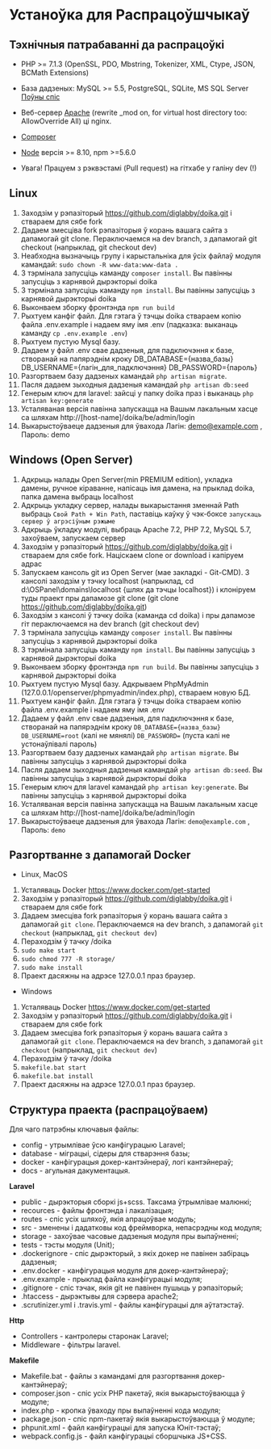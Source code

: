 # Устаноўка для Распрацоўшчыкаў 

## Тэхнічныя патрабаванні да распрацоўкі
* PHP >= 7.1.3 (OpenSSL, PDO, Mbstring, Tokenizer, XML, Ctype, JSON, BCMath Extensions)
* База дадзеных: MySQL >= 5.5, PostgreSQL, SQLite, MS SQL Server [Поўны спіс](https://laravel.com/docs/5.8/database)
* Веб-сервер [Apache](https://httpd.apache.org/download.cgi) (rewrite _mod on, for virtual host directory too: AllowOverride All) ці nginx.
* [Composer](https://getcomposer.org/download/)
* [Node](https://nodejs.org/en/download/) версія >= 8.10, npm >=5.6.0

* Увага! Працуем з рэквэстамі (Pull request) на гітхабе у галіну dev (!)


## Linux

1. Заходзім у рэпазіторый https://github.com/diglabby/doika.git і ствараем для сябе fork
2. Дадаем змесціва fork рэпазіторыя ў корань вашага сайта з дапамогай git clone. Пераключаемся на dev branch, з дапамогай git checkout (напрыклад, git checkout dev)
3. Неабходна вызначыць групу і карыстальніка для ўсіх файлаў модуля камандай: `sudo chown -R www-data:www-data .`
4. З тэрмінала запусціць каманду `composer install`. Вы павінны запусціць з карнявой дырэкторыі doika
5. З тэрмінала запусціць каманду `npm install`. Вы павінны запусціць з карнявой дырэкторыі doika
6. Выконваем зборку фронтэнда `npm run build`
7. Рыхтуем канфіг файл. Для гэтага ў тэчцы doika ствараем копію файла .env.example і надаем яму імя .env (падказка: выканаць каманду `cp .env.example .env`)
8. Рыхтуем пустую Mysql базу.
8. Дадаем у файл .env свае дадзеныя, для падключэння к базе, створанай на папярэднім кроку DB_DATABASE={назва_базы} DB_USERNAME={лагін_для_падключэння} DB_PASSWORD={пароль}
9. Разгортваем базу дадзеных камандай `php artisan migrate`.
10. Пасля дадаем зыходныя дадзеныя камандай `php artisan db:seed`
10. Генерым ключ для laravel: зайсцi у папку doika праз i выканаць `php artisan key:generate`
11. Усталяваная версія павінна запускацца на Вашым лакальным хасце са шляхам http://[host-name]/doika/be/admin/login
12. Выкарыстоўваеце дадзеныя для ўвахода Лагін: demo@example.com , Пароль: demo

## Windows (Open Server)
1. Адкрыць налады Open Server(min PREMIUM edition), укладка дамены, ручное кіраванне, напісаць імя дамена, на прыклад doika, папка дамена выбраць localhost
2. Адкрыць укладку сервер, налады выкарыстання зменнай Path выбраць `Свой Path + Win Path`, паставіць каўку ў чэк-боксе `запускаць сервер ў агрэсіўным рэжыме`
3. Адкрыць ўкладку модулі, выбраць Apache 7.2, PHP 7.2, MySQL 5.7, захоўваем, запускаем сервер
4. Заходзім у рэпазіторый https://github.com/diglabby/doika.git і ствараем для сябе fork. Націскаем clone or download і капіруем адрас
5. Запускаем кансоль git из Open Server (мае закладкі - Git-CMD). З кансолі заходзім у тэчку localhost (напрыклад, cd d:\OSPanel\domains\localhost {шлях да тэчцы localhost}) і клоніруем туды праект пры дапамозе git clone  (git clone https://github.com/diglabby/doika.git)
6. Заходзім з кансолі ў тэчку doika (каманда cd doika) і пры дапамозе гіт пераключаемся на dev branch (git checkout dev)
7. З тэрмінала запусціць каманду `composer install`. Вы павінны запусціць з карнявой дырэкторыі doika
8. З тэрмінала запусціць каманду `npm install`. Вы павінны запусціць з карнявой дырэкторыі doika
9. Выконваем зборку фронтэнда `npm run build`. Вы павінны запусціць з карнявой дырэкторыі doika
10. Рыхтуем пустую Mysql базу. Адкрываем PhpMyAdmin (127.0.0.1/openserver/phpmyadmin/index.php), ствараем новую БД.
11. Рыхтуем канфіг файл. Для гэтага ў тэчцы doika ствараем копію файла .env.example і надаем яму імя .env
12. Дадаем у файл .env свае дадзеныя, для падключэння к базе, створанай на папярэднім кроку `DB_DATABASE={назва_базы}` `DB_USERNAME=root` (калі не мянялі) `DB_PASSWORD=` (пуста калі не устонаўлівалі пароль)
13. Разгортваем базу дадзеных камандай `php artisan migrate`. Вы павінны запусціць з карнявой дырэкторыі doika
14. Пасля дадаем зыходныя дадзеныя камандай `php artisan db:seed`. Вы павінны запусціць з карнявой дырэкторыі doika
15. Генерым ключ для laravel камандай `php artisan key:generate`. Вы павінны запусціць з карнявой дырэкторыі doika
16. Усталяваная версія павінна запускацца на Вашым лакальным хасце са шляхам http://[host-name]/doika/be/admin/login
17. Выкарыстоўваеце дадзеныя для ўвахода Лагін: `demo@example.com` , Пароль: `demo`

## Разгортванне з дапамогай Docker
* Linux, MacOS
1. Усталяваць Docker https://www.docker.com/get-started
2. Заходзім у рэпазіторый https://github.com/diglabby/doika.git і ствараем для сябе fork
3. Дадаем змесціва fork рэпазіторыя ў корань вашага сайта з дапамогай `git clone`. Пераключаемся на dev branch, з дапамогай `git checkout` (напрыклад, `git checkout dev`)
4. Пераходзім ў тачку /doika
5. `sudo make start`
6. `sudo chmod 777 -R storage/`
7. `sudo make install`
8. Праект дасяжны на адрэсе 127.0.0.1 праз браузер.

* Windows
1. Усталяваць Docker https://www.docker.com/get-started
2. Заходзім у рэпазіторый https://github.com/diglabby/doika.git і ствараем для сябе fork
3. Дадаем змесціва fork рэпазіторыя ў корань вашага сайта з дапамогай `git clone`. Пераключаемся на dev branch, з дапамогай `git checkout` (напрыклад, `git checkout dev`)
4. Пераходзім ў тачку /doika
5. `makefile.bat start`
6. `makefile.bat install`
7. Праект дасяжны на адрэсе 127.0.0.1 праз браузер.


## Структура праекта (распрацоўваем)
Для чаго патрэбны ключавыя файлы: 
- config - утрымлівае ўсю канфігурацыю Laravel;
- database - міграцыі, сідеры для стварэння базы;
- docker - канфігурацыя докер-кантэйнераў, логі кантэйнераў;
- docs - агульная дакументацыя.
   
**Laravel** 
- public - дырэкторыя сборкі js+scss. Таксама ўтрымлівае малюнкі;
- recources - файлы фронтэнда і лакалізацыя;
- routes - спіс усіх шляхоў, якія апрацоўвае модуль;
- src - зменены і дадатковы код фреймворка, непасрэдны код модуля;
- storage - захоўвае часовые дадзеныя модуля пры выпаўненні;
- tests - тэсты модуля (Unit);
- .dockerignore - спіс дырэкторый, з якіх докер не павінен забіраць дадзеныя;
- .env.docker - канфігурацыя модуля для докер-кантэйнераў;
- .env.example - прыклад файла канфігурацыі модуля;
- .gitignore - спіс тэчак, якія git не павінен пушыць у рэпазіторый;
- .htaccess - дырэктывы для сэрвера apache2;
- .scrutinizer.yml і .travis.yml - файлы канфігурацыі для аўтатэстаў.

**Http**
- Controllers - кантролеры старонак Laravel;
- Middleware - фільтры laravel.

**Makefile**
- Makefile.bat - файлы з камандамі для разгортвання докер-кантэйнераў;
- composer.json - спіс усіх PHP пакетаў, якія выкарыстоўваюцца ў модуле;
- index.php - кропка ўваходу пры выпаўненні кода модуля;
- package.json - спіс npm-пакетаў якія выкарыстоўваюцца ў модуле;
- phpunit.xml - файл канфігурацыі для запуска Юніт-тэстаў;
- webpack.config.js - файл канфігурацыі сборшчыка JS+CSS.
